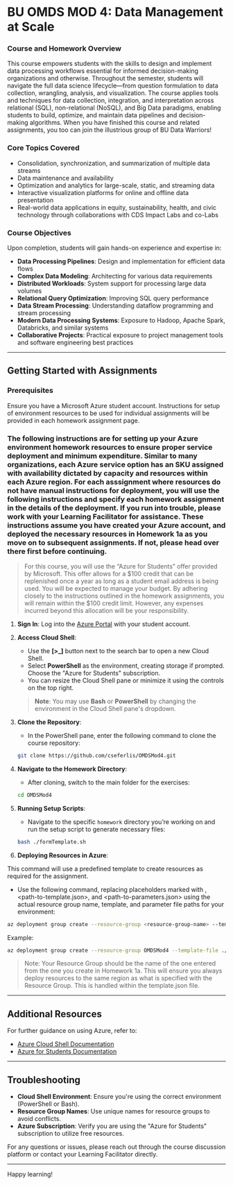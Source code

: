 # BU OMDS MOD 4: Data Management at Scale

### Course and Homework Overview
This course empowers students with the skills to design and implement data processing workflows essential for informed decision-making organizations and otherwise. Throughout the semester, students will navigate the full data science lifecycle—from question formulation to data collection, wrangling, analysis, and visualization. The course applies tools and techniques for data collection, integration, and interpretation across relational (SQL), non-relational (NoSQL), and Big Data paradigms, enabling students to build, optimize, and maintain data pipelines and decision-making algorithms. When you have finished this course and related assignments, you too can join the illustrious group of BU Data Warriors!

### Core Topics Covered
- Consolidation, synchronization, and summarization of multiple data streams
- Data maintenance and availability
- Optimization and analytics for large-scale, static, and streaming data
- Interactive visualization platforms for online and offline data presentation
- Real-world data applications in equity, sustainability, health, and civic technology through collaborations with CDS Impact Labs and co-Labs

### Course Objectives
Upon completion, students will gain hands-on experience and expertise in:
- **Data Processing Pipelines**: Design and implementation for efficient data flows
- **Complex Data Modeling**: Architecting for various data requirements
- **Distributed Workloads**: System support for processing large data volumes
- **Relational Query Optimization**: Improving SQL query performance
- **Data Stream Processing**: Understanding dataflow programming and stream processing
- **Modern Data Processing Systems**: Exposure to Hadoop, Apache Spark, Databricks, and similar systems
- **Collaborative Projects**: Practical exposure to project management tools and software engineering best practices

---

## Getting Started with Assignments

### Prerequisites
Ensure you have a Microsoft Azure student account. Instructions for setup of environment resources to be used for individual assignments will be provided in each homework assignment page.

### The following instructions are for setting up your Azure environment homework resources to ensure proper service deployment and minimum expenditure. Similar to many organizations, each Azure service option has an SKU assigned with availability dictated by capacity and resources within each Azure region. For each asssignment where resources do not have manual instructions for deployment, you will use the following instructions and specify each homework assignment in the details of the deployment. If you run into trouble, please work with your Learning Facilitator for assistance. These instructions assume you have created your Azure account, and deployed the necessary resources in Homework 1a as you move on to subsequent assignments. If not, please head over there first before continuing.

> For this course, you will use the “Azure for Students” offer provided by Microsoft. This offer allows for a $100 credit that can be replenished once a year as long as a student email address is being used. You will be expected to manage your budget. By adhering closely to the instructions outlined in the homework assignments, you will remain within the $100 credit limit. However, any expenses incurred beyond this allocation will be your responsibility.  

1. **Sign In**: Log into the [Azure Portal](https://portal.azure.com) with your student account.
2. **Access Cloud Shell**: 
   - Use the **[>_]** button next to the search bar to open a new Cloud Shell.
   - Select **PowerShell** as the environment, creating storage if prompted. Choose the "Azure for Students" subscription.
   - You can resize the Cloud Shell pane or minimize it using the controls on the top right.

    > **Note**: You may use **Bash** or **PowerShell** by changing the environment in the Cloud Shell pane's dropdown.

3. **Clone the Repository**:
   - In the PowerShell pane, enter the following command to clone the course repository:
   ```bash
   git clone https://github.com/cseferlis/OMDSMod4.git
   ```
4. **Navigate to the Homework Directory**:
   - After cloning, switch to the main folder for the exercises:
   ```bash
   cd OMDSMod4
   ```
5. **Running Setup Scripts**:
   - Navigate to the specific `homework` directory you’re working on and run the setup script to generate necessary files:
   ```bash
   bash ./formTemplate.sh
   ```

6. **Deploying Resources in Azure**:

This command will use a predefined template to create resources as required for the assignment.

   - Use the following command, replacing placeholders marked with <resource-group-name>, <path-to-template.json>, and <path-to-parameters.json> using the actual resource group name, template, and parameter file paths for your environment:
   ```bash
   az deployment group create --resource-group <resource-group-name> --template-file <path-to-template.json> --parameters @<path-to-parameters.json>
   ```
   Example:
   ```bash
   az deployment group create --resource-group OMDSMod4 --template-file ./homework1/azuredeploy.json --parameters @./homework1/azuredeploy.parameters.json
   ```
> Note: Your Resource Group should be the name of the one entered from the one you create in Homework 1a. This will ensure you always deploy resources to the same region as what is specified with the Resource Group. This is handled within the template.json file.

---

## Additional Resources
For further guidance on using Azure, refer to:
- [Azure Cloud Shell Documentation](https://docs.microsoft.com/azure/cloud-shell/overview)
- [Azure for Students Documentation](https://azure.microsoft.com/en-us/free/students/)

---

## Troubleshooting
- **Cloud Shell Environment**: Ensure you're using the correct environment (PowerShell or Bash).
- **Resource Group Names**: Use unique names for resource groups to avoid conflicts.
- **Azure Subscription**: Verify you are using the "Azure for Students" subscription to utilize free resources.

For any questions or issues, please reach out through the course discussion platform or contact your Learning Facilitator directly.

---

Happy learning!